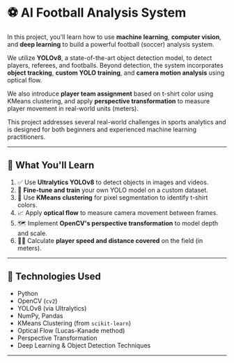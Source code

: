 # ⚽ AI Football Analysis System

In this project, you'll learn how to use **machine learning**, **computer vision**, and **deep learning** to build a powerful football (soccer) analysis system.

We utilize **YOLOv8**, a state-of-the-art object detection model, to detect players, referees, and footballs. Beyond detection, the system incorporates **object tracking**, **custom YOLO training**, and **camera motion analysis** using optical flow.

We also introduce **player team assignment** based on t-shirt color using KMeans clustering, and apply **perspective transformation** to measure player movement in real-world units (meters).

This project addresses several real-world challenges in sports analytics and is designed for both beginners and experienced machine learning practitioners.

---

## 🎥 What You'll Learn

1. ✅ Use **Ultralytics YOLOv8** to detect objects in images and videos.
2. 🧠 **Fine-tune and train** your own YOLO model on a custom dataset.
3. 🎨 Use **KMeans clustering** for pixel segmentation to identify t-shirt colors.
4. 📈 Apply **optical flow** to measure camera movement between frames.
5. 🗺️ Implement **OpenCV's perspective transformation** to model depth and scale.
6. 🏃‍♂️ Calculate **player speed and distance covered** on the field (in meters).

---

## 🧰 Technologies Used

- Python
- OpenCV (`cv2`)
- YOLOv8 (via Ultralytics)
- NumPy, Pandas
- KMeans Clustering (from `scikit-learn`)
- Optical Flow (Lucas-Kanade method)
- Perspective Transformation
- Deep Learning & Object Detection Techniques

---
